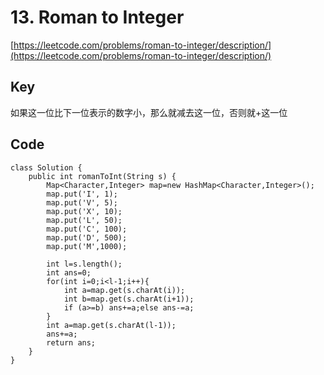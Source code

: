 # 13. Roman to Integer
[https://leetcode.com/problems/roman-to-integer/description/](https://leetcode.com/problems/roman-to-integer/description/)

## Key
如果这一位比下一位表示的数字小，那么就减去这一位，否则就+这一位

## Code
```
class Solution {
    public int romanToInt(String s) {
        Map<Character,Integer> map=new HashMap<Character,Integer>();
        map.put('I', 1);
        map.put('V', 5);
        map.put('X', 10);
        map.put('L', 50);
        map.put('C', 100);
        map.put('D', 500);
        map.put('M',1000);
        
        int l=s.length();
        int ans=0;
        for(int i=0;i<l-1;i++){
    	    int a=map.get(s.charAt(i));
    	    int b=map.get(s.charAt(i+1));
    	    if (a>=b) ans+=a;else ans-=a;
        }
        int a=map.get(s.charAt(l-1));
        ans+=a;
        return ans;
    }
}
```
